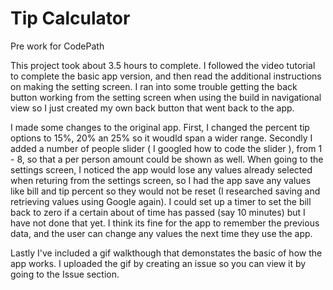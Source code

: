 Tip Calculator
====

Pre work for CodePath

This project took about 3.5 hours to complete.  I followed the video tutorial to complete the basic app version, and then read the additional instructions on making the setting screen.  I ran into some trouble getting the back button working from the setting screen when using the build in navigational view so I just created my own back button that went back to the app.

I made some changes to the original app.  First, I changed the percent tip options to 15%, 20% an 25% so it woudld span a wider range.  Secondly I added a number of people slider ( I googled how to code the slider ),  from 1 - 8, so that a per person amount could be shown as well.  When going to the settings screen, I noticed the app would lose any values already selected when  returing from the settings screen, so I had the app save any values like bill and tip percent so they would not be reset (I researched saving and retrieving values using Google again). I could set up a timer to set the bill back to zero if a certain about of time has passed (say 10 minutes) but I have not done that yet.  I think its fine for the app to remember the previous data, and the user can change any values the next time they use the app.

Lastly I've included a gif walkthough that demonstates the basic of how the app works.  I uploaded the gif by creating an issue so you can view it by going to the Issue section.
